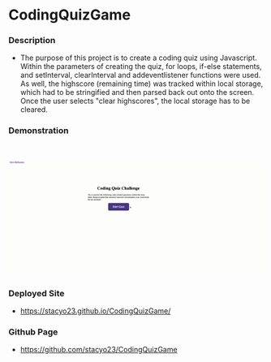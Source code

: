 # CodingQuizGame

### Description
* The purpose of this project is to create a coding quiz using Javascript. Within the parameters of creating the quiz, for loops, if-else statements, and setInterval, clearInterval and addeventlistener functions were used. As well, the highscore (remaining time) was tracked within local storage, which had to be stringified and then parsed back out onto the screen. Once the user selects "clear highscores", the local storage has to be cleared.   

### Demonstration
                                                                                                                                                          
 &nbsp;
                                                                                                                                                       
![Demonstration of working Code Quiz Game](assets/CodeQuiz.gif)

### Deployed Site

* https://stacyo23.github.io/CodingQuizGame/

### Github Page

* https://github.com/stacyo23/CodingQuizGame


